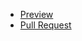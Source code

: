- [Preview](https://ArtemLav.github.io/qwerty/)
- [Pull Request](https://github.com/ArtemLav/qwerty/pull/1/files)